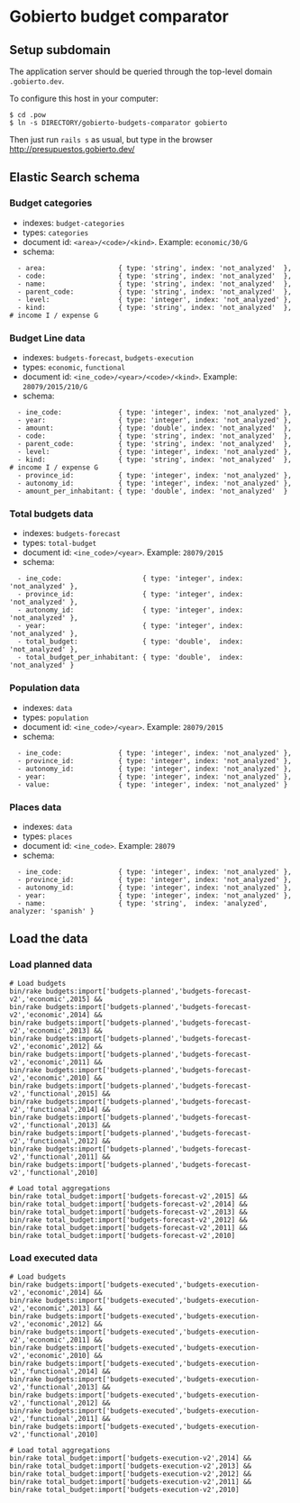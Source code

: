 # Gobierto budget comparator

## Setup subdomain

The application server should be queried through the top-level domain `.gobierto.dev`.

To configure this host in your computer:

```
$ cd .pow
$ ln -s DIRECTORY/gobierto-budgets-comparator gobierto
```

Then just run `rails s` as usual, but type in the browser http://presupuestos.gobierto.dev/


## Elastic Search schema

### Budget categories

- indexes: `budget-categories`
- types: `categories`
- document id: `<area>/<code>/<kind>`. Example: `economic/30/G`
- schema:

```
  - area:                  { type: 'string', index: 'not_analyzed'  },
  - code:                  { type: 'string', index: 'not_analyzed'  },
  - name:                  { type: 'string', index: 'not_analyzed'  },
  - parent_code:           { type: 'string', index: 'not_analyzed'  },
  - level:                 { type: 'integer', index: 'not_analyzed' },
  - kind:                  { type: 'string', index: 'not_analyzed'  }, # income I / expense G
```

### Budget Line data

- indexes: `budgets-forecast`, `budgets-execution`
- types: `economic`, `functional`
- document id: `<ine_code>/<year>/<code>/<kind>`. Example: `28079/2015/210/G`
- schema:

```
  - ine_code:              { type: 'integer', index: 'not_analyzed' },
  - year:                  { type: 'integer', index: 'not_analyzed' },
  - amount:                { type: 'double', index: 'not_analyzed'  },
  - code:                  { type: 'string', index: 'not_analyzed'  },
  - parent_code:           { type: 'string', index: 'not_analyzed'  },
  - level:                 { type: 'integer', index: 'not_analyzed' },
  - kind:                  { type: 'string', index: 'not_analyzed'  }, # income I / expense G
  - province_id:           { type: 'integer', index: 'not_analyzed' },
  - autonomy_id:           { type: 'integer', index: 'not_analyzed' },
  - amount_per_inhabitant: { type: 'double', index: 'not_analyzed'  }
```

### Total budgets data

- indexes: `budgets-forecast`
- types: `total-budget`
- document id: `<ine_code>/<year>`. Example: `28079/2015`
- schema:

```
  - ine_code:                    { type: 'integer', index: 'not_analyzed' },
  - province_id:                 { type: 'integer', index: 'not_analyzed' },
  - autonomy_id:                 { type: 'integer', index: 'not_analyzed' },
  - year:                        { type: 'integer', index: 'not_analyzed' },
  - total_budget:                { type: 'double',  index: 'not_analyzed' },
  - total_budget_per_inhabitant: { type: 'double',  index: 'not_analyzed' }
```

### Population data

- indexes: `data`
- types: `population`
- document id: `<ine_code>/<year>`. Example: `28079/2015`
- schema:

```
  - ine_code:              { type: 'integer', index: 'not_analyzed' },
  - province_id:           { type: 'integer', index: 'not_analyzed' },
  - autonomy_id:           { type: 'integer', index: 'not_analyzed' },
  - year:                  { type: 'integer', index: 'not_analyzed' },
  - value:                 { type: 'integer', index: 'not_analyzed' }
```

### Places data

- indexes: `data`
- types: `places`
- document id: `<ine_code>`. Example: `28079`
- schema:

```
  - ine_code:              { type: 'integer', index: 'not_analyzed' },
  - province_id:           { type: 'integer', index: 'not_analyzed' },
  - autonomy_id:           { type: 'integer', index: 'not_analyzed' },
  - year:                  { type: 'integer', index: 'not_analyzed' },
  - name:                  { type: 'string',  index: 'analyzed', analyzer: 'spanish' }
```

## Load the data


### Load planned data

```
# Load budgets
bin/rake budgets:import['budgets-planned','budgets-forecast-v2','economic',2015] && 
bin/rake budgets:import['budgets-planned','budgets-forecast-v2','economic',2014] &&
bin/rake budgets:import['budgets-planned','budgets-forecast-v2','economic',2013] &&
bin/rake budgets:import['budgets-planned','budgets-forecast-v2','economic',2012] &&
bin/rake budgets:import['budgets-planned','budgets-forecast-v2','economic',2011] &&
bin/rake budgets:import['budgets-planned','budgets-forecast-v2','economic',2010] &&
bin/rake budgets:import['budgets-planned','budgets-forecast-v2','functional',2015] && 
bin/rake budgets:import['budgets-planned','budgets-forecast-v2','functional',2014] &&
bin/rake budgets:import['budgets-planned','budgets-forecast-v2','functional',2013] &&
bin/rake budgets:import['budgets-planned','budgets-forecast-v2','functional',2012] &&
bin/rake budgets:import['budgets-planned','budgets-forecast-v2','functional',2011] &&
bin/rake budgets:import['budgets-planned','budgets-forecast-v2','functional',2010]

# Load total aggregations
bin/rake total_budget:import['budgets-forecast-v2',2015] && 
bin/rake total_budget:import['budgets-forecast-v2',2014] &&
bin/rake total_budget:import['budgets-forecast-v2',2013] &&
bin/rake total_budget:import['budgets-forecast-v2',2012] &&
bin/rake total_budget:import['budgets-forecast-v2',2011] &&
bin/rake total_budget:import['budgets-forecast-v2',2010]
```

### Load executed data

```
# Load budgets
bin/rake budgets:import['budgets-executed','budgets-execution-v2','economic',2014] &&
bin/rake budgets:import['budgets-executed','budgets-execution-v2','economic',2013] &&
bin/rake budgets:import['budgets-executed','budgets-execution-v2','economic',2012] &&
bin/rake budgets:import['budgets-executed','budgets-execution-v2','economic',2011] &&
bin/rake budgets:import['budgets-executed','budgets-execution-v2','economic',2010] &&
bin/rake budgets:import['budgets-executed','budgets-execution-v2','functional',2014] &&
bin/rake budgets:import['budgets-executed','budgets-execution-v2','functional',2013] &&
bin/rake budgets:import['budgets-executed','budgets-execution-v2','functional',2012] &&
bin/rake budgets:import['budgets-executed','budgets-execution-v2','functional',2011] &&
bin/rake budgets:import['budgets-executed','budgets-execution-v2','functional',2010]

# Load total aggregations
bin/rake total_budget:import['budgets-execution-v2',2014] &&
bin/rake total_budget:import['budgets-execution-v2',2013] &&
bin/rake total_budget:import['budgets-execution-v2',2012] &&
bin/rake total_budget:import['budgets-execution-v2',2011] &&
bin/rake total_budget:import['budgets-execution-v2',2010]
```

